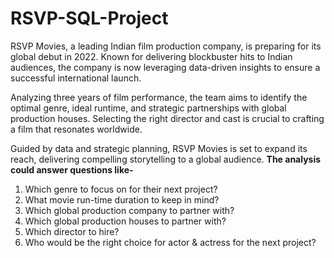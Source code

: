# RSVP-SQL-Project
RSVP Movies, a leading Indian film production company, is preparing for its global debut in 2022. Known for delivering blockbuster hits to Indian audiences, the company is now leveraging data-driven insights to ensure a successful international launch.

Analyzing three years of film performance, the team aims to identify the optimal genre, ideal runtime, and strategic partnerships with global production houses. Selecting the right director and cast is crucial to crafting a film that resonates worldwide.

Guided by data and strategic planning, RSVP Movies is set to expand its reach, delivering compelling storytelling to a global audience.
**The analysis could answer questions like-**
1. Which genre to focus on for their next project?
2. What movie run-time duration to keep in mind?
3. Which global production company to partner with?
4. Which global production houses to partner with?
5. Which director to hire?
6. Who would be the right choice for actor & actress for the next project?
